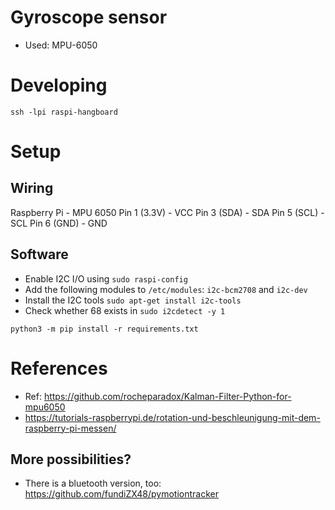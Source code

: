 # Gyroscope sensor

- Used: MPU-6050

# Developing
```
ssh -lpi raspi-hangboard
```

# Setup
## Wiring

Raspberry Pi	- MPU 6050
Pin 1 (3.3V)	- VCC
Pin 3 (SDA)	    - SDA
Pin 5 (SCL)	    - SCL
Pin 6 (GND)	    - GND

## Software
+ Enable I2C I/O using `sudo raspi-config`
+ Add the following modules to `/etc/modules`: `i2c-bcm2708` and `i2c-dev`
+ Install the I2C tools `sudo apt-get install i2c-tools `
+ Check whether 68 exists in `sudo i2cdetect -y 1`
```
python3 -m pip install -r requirements.txt
```

# References
+ Ref: https://github.com/rocheparadox/Kalman-Filter-Python-for-mpu6050
+ https://tutorials-raspberrypi.de/rotation-und-beschleunigung-mit-dem-raspberry-pi-messen/

## More possibilities?
- There is a bluetooth version, too: https://github.com/fundiZX48/pymotiontracker